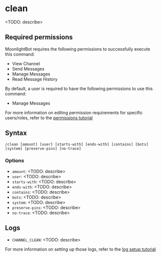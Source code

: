# clean

<TODO: describe>

## Required permissions

MoonlightBot requires the following permissions to successfully execute this command:

* View Channel
* Send Messages
* Manage Messages
* Read Message History

By default, a user is required to have the following permissions to use this command:

* Manage Messages

For more information on editing permission requirements for specific users/roles, refer to the [permissions tutorial](<linkToPermissionsTutorial>)

## Syntax

```text
/clean [amount] [user] [starts-with] [ends-with] [contains] [bots] [system] [preserve-pins] [no-trace]
```

### Options

* `amount`: <TODO: describe>
* `user`: <TODO: describe>
* `starts-with`: <TODO: describe>
* `ends-with`: <TODO: describe>
* `contains`: <TODO: describe>
* `bots`: <TODO: describe>
* `system`: <TODO: describe>
* `preserve-pins`: <TODO: describe>
* `no-trace`: <TODO: describe>

## Logs

* `CHANNEL_CLEAN`: <TODO: describe>

For more information on setting up those logs, refer to the [log setup tutorial](<linkToLogTutorial>)